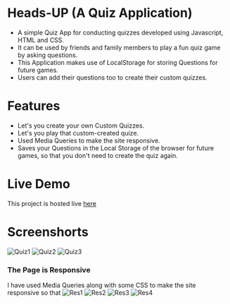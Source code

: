# Heads-UP (A Quiz Application)
- A simple Quiz App for conducting quizzes developed using Javascript, HTML and CSS.
- It can be used by friends and family members to play a fun quiz game by asking questions.
- This Application makes use of LocalStorage for storing Questions for future games.
- Users can add their questions too to create their custom quizzes.

# Features
- Let's you create your own Custom Quizzes.
- Let's you play that custom-created quize.
- Used Media Queries to make the site responsive. 
- Saves your Questions in the Local Storage of the browser for future games, so that you don't need to create the quiz again.

# Live Demo
This project is hosted live [here](http://priyankasaini.rf.gd/quizapp/)

# Screenshorts
![Quiz1](https://user-images.githubusercontent.com/63971975/176020782-17234a8f-d3dd-49af-bec9-425e7c3d5003.JPG)
![Quiz2](https://user-images.githubusercontent.com/63971975/176020770-99308040-7dac-43fe-a137-e5ea3134883f.JPG)
![Quiz3](https://user-images.githubusercontent.com/63971975/176020777-a1373601-78e6-4c64-adec-d7fcdc8d9dc5.JPG)
### The Page is Responsive
I have used Media Queries along with some CSS to make the site responsive so that
![Res1](https://user-images.githubusercontent.com/63971975/176021482-1e7f9551-9217-488f-b07c-6a881b186f8c.JPG)
![Res2](https://user-images.githubusercontent.com/63971975/176021804-7539e6dd-8196-4eb4-85af-abcbc50cc330.JPG)
![Res3](https://user-images.githubusercontent.com/63971975/176021950-0d6046b5-c16c-4d5c-9293-85148f53966f.JPG)
![Res4](https://user-images.githubusercontent.com/63971975/176022131-9f532aa9-8aae-47bd-b600-5c5f66c06153.JPG)

